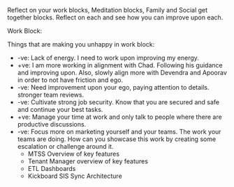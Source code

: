 Reflect on your work blocks, Meditation blocks, Family and Social get together blocks. Reflect on each and see how you can improve upon each. 

Work Block: 

Things that are making you unhappy in work block: 
- -ve: Lack of energy. I need to work upon improving my energy. 
- +ve: I am more working in alignment with Chad. Following his guidance and improving upon. Also, slowly align more with Devendra and Apoorav in order to not have friction and ego. 
- -ve: Need improvement upon your ego, paying attention to details. stronger team reviews. 
- -ve: Cultivate strong job security. Know that you are secured and safe and continue your best tasks. 
- +ve: Manage your time at work and only talk to people where there are productive discussions. 
- -ve: Focus more on marketing yourself and your teams. The work your teams are doing. How can you showcase this work by creating some escalation or challenge around it. 
	- MTSS Overview of key features 
	- Tenant Manager overview of key features 
	- ETL Dashboards 
	- Kickboard SIS Sync Architecture 

